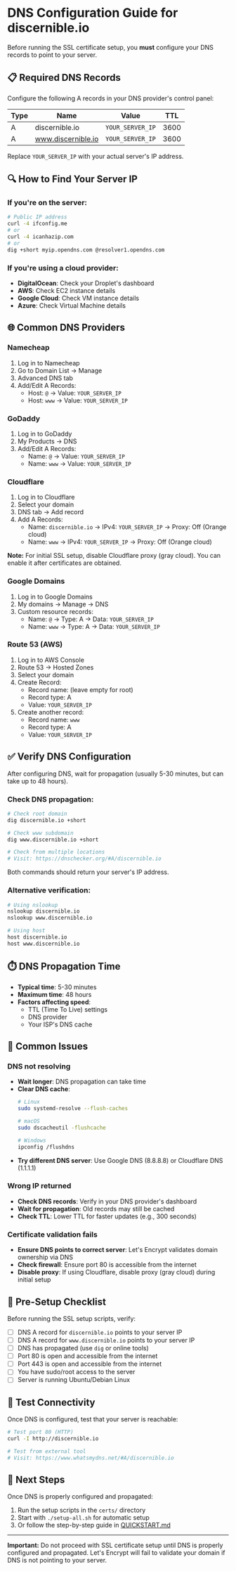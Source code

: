 # DNS Configuration Guide for discernible.io

Before running the SSL certificate setup, you **must** configure your DNS records to point to your server.

## 📋 Required DNS Records

Configure the following A records in your DNS provider's control panel:

| Type | Name | Value | TTL |
|------|------|-------|-----|
| A | discernible.io | `YOUR_SERVER_IP` | 3600 |
| A | www.discernible.io | `YOUR_SERVER_IP` | 3600 |

Replace `YOUR_SERVER_IP` with your actual server's IP address.

## 🔍 How to Find Your Server IP

### If you're on the server:
```bash
# Public IP address
curl -4 ifconfig.me
# or
curl -4 icanhazip.com
# or
dig +short myip.opendns.com @resolver1.opendns.com
```

### If you're using a cloud provider:
- **DigitalOcean**: Check your Droplet's dashboard
- **AWS**: Check EC2 instance details
- **Google Cloud**: Check VM instance details
- **Azure**: Check Virtual Machine details

## 🌐 Common DNS Providers

### Namecheap
1. Log in to Namecheap
2. Go to Domain List → Manage
3. Advanced DNS tab
4. Add/Edit A Records:
   - Host: `@` → Value: `YOUR_SERVER_IP`
   - Host: `www` → Value: `YOUR_SERVER_IP`

### GoDaddy
1. Log in to GoDaddy
2. My Products → DNS
3. Add/Edit A Records:
   - Name: `@` → Value: `YOUR_SERVER_IP`
   - Name: `www` → Value: `YOUR_SERVER_IP`

### Cloudflare
1. Log in to Cloudflare
2. Select your domain
3. DNS tab → Add record
4. Add A Records:
   - Name: `discernible.io` → IPv4: `YOUR_SERVER_IP` → Proxy: Off (Orange cloud)
   - Name: `www` → IPv4: `YOUR_SERVER_IP` → Proxy: Off (Orange cloud)

**Note:** For initial SSL setup, disable Cloudflare proxy (gray cloud). You can enable it after certificates are obtained.

### Google Domains
1. Log in to Google Domains
2. My domains → Manage → DNS
3. Custom resource records:
   - Name: `@` → Type: A → Data: `YOUR_SERVER_IP`
   - Name: `www` → Type: A → Data: `YOUR_SERVER_IP`

### Route 53 (AWS)
1. Log in to AWS Console
2. Route 53 → Hosted Zones
3. Select your domain
4. Create Record:
   - Record name: (leave empty for root)
   - Record type: A
   - Value: `YOUR_SERVER_IP`
5. Create another record:
   - Record name: `www`
   - Record type: A
   - Value: `YOUR_SERVER_IP`

## ✅ Verify DNS Configuration

After configuring DNS, wait for propagation (usually 5-30 minutes, but can take up to 48 hours).

### Check DNS propagation:

```bash
# Check root domain
dig discernible.io +short

# Check www subdomain
dig www.discernible.io +short

# Check from multiple locations
# Visit: https://dnschecker.org/#A/discernible.io
```

Both commands should return your server's IP address.

### Alternative verification:

```bash
# Using nslookup
nslookup discernible.io
nslookup www.discernible.io

# Using host
host discernible.io
host www.discernible.io
```

## ⏱️ DNS Propagation Time

- **Typical time**: 5-30 minutes
- **Maximum time**: 48 hours
- **Factors affecting speed**:
  - TTL (Time To Live) settings
  - DNS provider
  - Your ISP's DNS cache

## 🚨 Common Issues

### DNS not resolving
- **Wait longer**: DNS propagation can take time
- **Clear DNS cache**: 
  ```bash
  # Linux
  sudo systemd-resolve --flush-caches
  
  # macOS
  sudo dscacheutil -flushcache
  
  # Windows
  ipconfig /flushdns
  ```
- **Try different DNS server**: Use Google DNS (8.8.8.8) or Cloudflare DNS (1.1.1.1)

### Wrong IP returned
- **Check DNS records**: Verify in your DNS provider's dashboard
- **Wait for propagation**: Old records may still be cached
- **Check TTL**: Lower TTL for faster updates (e.g., 300 seconds)

### Certificate validation fails
- **Ensure DNS points to correct server**: Let's Encrypt validates domain ownership via DNS
- **Check firewall**: Ensure port 80 is accessible from the internet
- **Disable proxy**: If using Cloudflare, disable proxy (gray cloud) during initial setup

## 📝 Pre-Setup Checklist

Before running the SSL setup scripts, verify:

- [ ] DNS A record for `discernible.io` points to your server IP
- [ ] DNS A record for `www.discernible.io` points to your server IP
- [ ] DNS has propagated (use `dig` or online tools)
- [ ] Port 80 is open and accessible from the internet
- [ ] Port 443 is open and accessible from the internet
- [ ] You have sudo/root access to the server
- [ ] Server is running Ubuntu/Debian Linux

## 🔧 Test Connectivity

Once DNS is configured, test that your server is reachable:

```bash
# Test port 80 (HTTP)
curl -I http://discernible.io

# Test from external tool
# Visit: https://www.whatsmydns.net/#A/discernible.io
```

## 🎯 Next Steps

Once DNS is properly configured and propagated:

1. Run the setup scripts in the `certs/` directory
2. Start with `./setup-all.sh` for automatic setup
3. Or follow the step-by-step guide in [QUICKSTART.md](QUICKSTART.md)

---

**Important:** Do not proceed with SSL certificate setup until DNS is properly configured and propagated. Let's Encrypt will fail to validate your domain if DNS is not pointing to your server.
